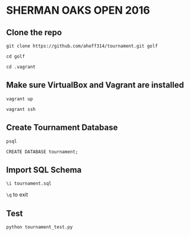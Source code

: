 # SHERMAN OAKS OPEN 2016

## Clone the repo

`git clone https://github.com/ahoff314/tournament.git golf`

`cd golf`

`cd .vagrant`

## Make sure VirtualBox and Vagrant are installed

`vagrant up`

`vagrant ssh`

## Create Tournament Database

`psql`

`CREATE DATABASE tournament;`

## Import SQL Schema

`\i tournament.sql`

`\q` to exit

## Test

`python tournament_test.py`


